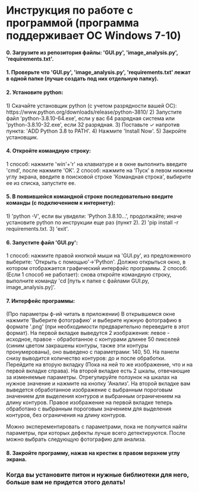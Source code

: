 # Инструкция по работе с программой (программа поддерживает ОС Windows 7-10)

<h4>0. Загрузите из репозитория файлы: 'GUI.py', 'image_analysis.py', 'requirements.txt'.</h4>
<h4>1. Проверьте что 'GUI.py', 'image_analysis.py', 'requirements.txt' лежат в одной папке (лучше создать под них отдельную папку).</h4>
<h4>2. Установите python:</h4>
	1) Скачайте установщик python (с учетом разрядности вашей ОС): https://www.python.org/downloads/release/python-3810/
	2) Запустите файл 'python-3.8.10-64.exe', если у вас 64 разрядная система или 'python-3.8.10-32.exe', если 32 разрядная.
	3) Поставьте ✓ напротив пункта: 'ADD Python 3.8 to PATH'.
	4) Нажмите 'Install Now'.
	5) Закройте установщик.
<h4>4. Откройте командную строку:</h4>
	1 способ: нажмите 'win'+'r' на клавиатуре и в окне выполнить введите 'cmd', после нажмите 'OK'.
	2 способ: нажмите на 'Пуск' в левом нижнем углу экрана, введите в поисковой строке 'Командная строка', выбирите ее из списка, запустите ее.
<h4>5. В появившейся командной строке последовательно введите команды (с подключением к интернету):</h4>
	1) 'python -V', если вы увидели: 'Python 3.8.10...', продолжайте; иначе установите python по инструкции еще раз (пункт 2).
	2) 'pip install -r requirements.txt.
	3) 'exit'.
<h4>6. Запустите файл 'GUI.py':</h4>
	1 способ: нажмите правой кнопкой мыши на 'GUI.py', из предложенного выберите: 'Открыть с помощью'->'Python'. Должно открыться окно, в котором отображается 		графический интерфэйс программы.
	2 способ: (Если 1 способ не работает): снова откройте командную строку, выполните команду 'cd [путь к папке с файлами GUI.py, image_analysis.py]'.
<h4>7. Интерфейс программы:</h4>
(Про параметры ф-ий читать в приложении) В открывшемся окне нажмите 'Выберите фотографию' и выберите нужную фотографию в формате '.png' (при необходимости предварительно переведите в этот формат).
На первой вкладке выведутся 2 изображения: левое - исходное, правое - обработанное с контурами длинее 50 пикселей (синим цветом закрашены контуры, также эти контуры пронумерованы), оно выведено с параметрами: 140, 50. На панели снизу выводится количество контуров: до и после обработки.
Перейдите на вторую вкладку (Пока на ней то же изображение, что и на первой вкладке справа).
На второй вкладке есть 2 шкалы, отвечающие за изменяемые параметры. Отрегулируйте ползунок на шкалах на нужное значение и нажмите на кнопку 'Анализ'. 
На второй вкладке вам выведется обработанное изображение с выбранным пороговым значением для выделения контуров и выбранным ограничением на длину контуров.
Правое изображение на первой вкладке теперь обработано с выбранным пороговым значением для выделения контуров, без ограничения на длину контуров.

Можно эксперементировать с параметрами, пока не получится найти параметры, при которых дефекты лучше всего детектируются. После можно выбрать следующую фотографию для анализа.
<h4>8. Закройте программу, нажав на крестик в правом верхнем углу экрана.</h4>


<h3>Когда вы установите питон и нужные библиотеки для него, больше вам не придется этого делать!</h3>
